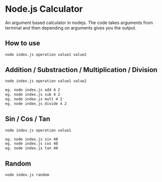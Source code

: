 # Node.js Calculator

An argument based calculator in nodejs. The code takes arguments from terminal and then depending on arguments gives you the output.


## How to use
```bash
node index.js operation value1 value2
```

## Addition / Substraction / Multiplication / Division 

```bash
node index.js operation value1 value2

eg. node index.js add 4 2
eg. node index.js sub 4 2
eg. node index.js mult 4 2
eg. node index.js divide 4 2
```

## Sin / Cos / Tan

```bash
node index.js operation value1

eg. node index.js sin 40
eg. node index.js cos 40
eg. node index.js tan 40
```

## Random

```bash
node index.js random 
```
